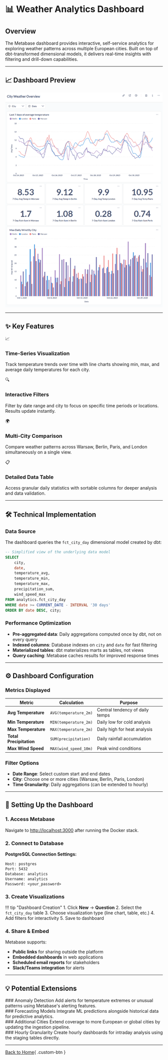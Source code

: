 # :bar_chart: Weather Analytics Dashboard

## Overview

The Metabase dashboard provides interactive, self-service analytics for exploring weather patterns across multiple European cities. Built on top of dbt-transformed dimensional models, it delivers real-time insights with filtering and drill-down capabilities.

---

## :chart_with_upwards_trend: Dashboard Preview

<div class="dashboard-preview" markdown="1">

![Weather Analytics Dashboard](assets/dashboard.png)

</div>

---

## :sparkles: Key Features

<div class="feature-grid" markdown="1">

<div class="feature-card" markdown="1">
<div class="feature-icon">📈</div>

### **Time-Series Visualization**
Track temperature trends over time with line charts showing min, max, and average daily temperatures for each city.
</div>

<div class="feature-card" markdown="1">
<div class="feature-icon">🔍</div>

### **Interactive Filters**
Filter by date range and city to focus on specific time periods or locations. Results update instantly.
</div>

<div class="feature-card" markdown="1">
<div class="feature-icon">🌍</div>

### **Multi-City Comparison**
Compare weather patterns across Warsaw, Berlin, Paris, and London simultaneously on a single view.
</div>

<div class="feature-card" markdown="1">
<div class="feature-icon">📋</div>

### **Detailed Data Table**
Access granular daily statistics with sortable columns for deeper analysis and data validation.
</div>

</div>

---

## :hammer_and_wrench: Technical Implementation

### Data Source

The dashboard queries the `fct_city_day` dimensional model created by dbt:

```sql
-- Simplified view of the underlying data model
SELECT 
    city,
    date,
    temperature_avg,
    temperature_min,
    temperature_max,
    precipitation_sum,
    wind_speed_max
FROM analytics.fct_city_day
WHERE date >= CURRENT_DATE - INTERVAL '30 days'
ORDER BY date DESC, city;
```

### Performance Optimization

- **Pre-aggregated data**: Daily aggregations computed once by dbt, not on every query
- **Indexed columns**: Database indexes on `city` and `date` for fast filtering
- **Materialized tables**: dbt materializes marts as tables, not views
- **Query caching**: Metabase caches results for improved response times

---

## :gear: Dashboard Configuration

### Metrics Displayed

| Metric | Calculation | Purpose |
|--------|-------------|---------|
| **Avg Temperature** | `AVG(temperature_2m)` | Central tendency of daily temps |
| **Min Temperature** | `MIN(temperature_2m)` | Daily low for cold analysis |
| **Max Temperature** | `MAX(temperature_2m)` | Daily high for heat analysis |
| **Total Precipitation** | `SUM(precipitation)` | Daily rainfall accumulation |
| **Max Wind Speed** | `MAX(wind_speed_10m)` | Peak wind conditions |

### Filter Options

- **Date Range**: Select custom start and end dates
- **City**: Choose one or more cities (Warsaw, Berlin, Paris, London)
- **Time Granularity**: Daily aggregations (can be extended to hourly)

---

## :rocket: Setting Up the Dashboard

### 1. Access Metabase

Navigate to [http://localhost:3000](http://localhost:3000) after running the Docker stack.

### 2. Connect to Database

**PostgreSQL Connection Settings:**
```
Host: postgres
Port: 5432
Database: analytics
Username: analytics
Password: <your_password>
```

### 3. Create Visualizations

!!! tip "Dashboard Creation"
    1. Click **New** → **Question**
    2. Select the `fct_city_day` table
    3. Choose visualization type (line chart, table, etc.)
    4. Add filters for interactivity
    5. Save to dashboard

### 4. Share & Embed

Metabase supports:

- **Public links** for sharing outside the platform
- **Embedded dashboards** in web applications
- **Scheduled email reports** for stakeholders
- **Slack/Teams integration** for alerts

---

## :bulb: Potential Extensions

<div class="feature-grid" markdown="1">

<div class="feature-card" markdown="1">
### Anomaly Detection
Add alerts for temperature extremes or unusual patterns using Metabase's alerting features.
</div>

<div class="feature-card" markdown="1">
### Forecasting Models
Integrate ML predictions alongside historical data for predictive analytics.
</div>

<div class="feature-card" markdown="1">
### Additional Cities
Extend coverage to more European or global cities by updating the ingestion pipeline.
</div>

<div class="feature-card" markdown="1">
### Hourly Granularity
Create hourly dashboards for intraday analysis using the staging tables directly.
</div>

</div>

---

[Back to Home](index.md){ .custom-btn }